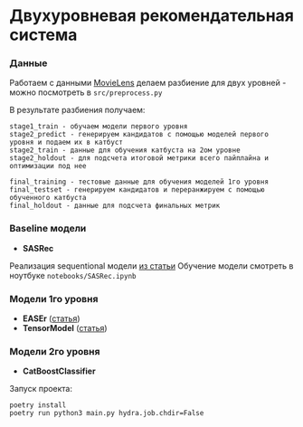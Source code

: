 # Двухуровневая рекомендательная система

### Данные
Работаем c данными [MovieLens](https://grouplens.org/datasets/movielens/) 
делаем разбиение для двух уровней - можно посмотреть в `src/preprocess.py`

В результате разбиения получаем: 

    stage1_train - обучаем модели первого уровня
    stage2_predict - генерируем кандидатов с помощью моделей первого уровня и подаем их в катбуст
    stage2_train - данные для обучения катбуста на 2ом уровне
    stage2_holdout - для подсчета итоговой метрики всего пайплайна и оптимизации под нее

    final_training - тестовые данные для обучения моделей 1го уровня
    final_testset - генерируем кандидатов и переранжируем с помощью обученного катбуста
    final_holdout - данные для подсчета финальных метрик

### Baseline модели
- **SASRec**

Реализация sequentional модели [из статьи](https://cseweb.ucsd.edu/~jmcauley/pdfs/icdm18.pdf)
Обучение модели смотреть в ноутбуке `notebooks/SASRec.ipynb`

### Модели 1го уровня
- **EASEr** ([статья](https://arxiv.org/pdf/1905.03375v1.pdf))
- **TensorModel**  ([статья](https://arxiv.org/pdf/1607.04228.pdf))

### Модели 2го уровня
- **CatBoostClassifier**


Запуск проекта:
```
poetry install
poetry run python3 main.py hydra.job.chdir=False
```